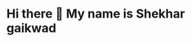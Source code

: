 # Hi there 👋 My name is Shekhar gaikwad
<!--
**ShekharGaikwadDS/ShekharGaikwadDS** is a ✨ _special_ ✨ repository because its `README.md` (this file) appears on your GitHub profile.

Here are some ideas to get you started:
I am a AI/ML Enthusiast working on some exciting AI For Social Good Problems
- 🔭 I’m currently working on ...
- 🌱 I’m currently learning ...
- 👯 I’m looking to collaborate on ...
- 🤔 I’m looking for help with ...
- 💬 Ask me about ...
- 📫 How to reach me: ...
- 😄 Pronouns: ...
- ⚡ Fun fact: ...
-->
